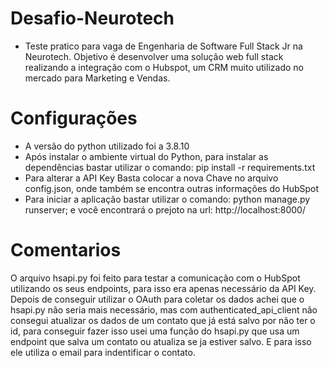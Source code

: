 # Desafio-Neurotech

- Teste pratico para vaga de Engenharia de Software Full Stack Jr na Neurotech. Objetivo é desenvolver uma solução web full stack realizando a integração com o Hubspot, um CRM muito utilizado
no mercado para Marketing e Vendas.

# Configurações

- A versão do python utilizado foi a 3.8.10
- Após instalar o ambiente virtual do Python, para instalar as dependências bastar utilizar o comando: pip install -r requirements.txt
- Para alterar a API Key Basta colocar a nova Chave no arquivo config.json, onde também se encontra outras informações do HubSpot
- Para iniciar a aplicação bastar utilizar o comando: python manage.py runserver; e você encontrará o prejoto na url: http://localhost:8000/

# Comentarios

O arquivo hsapi.py foi feito para testar a comunicação com o HubSpot utilizando os seus endpoints, para isso era apenas necessário da API Key.
Depois de conseguir utilizar o OAuth para coletar os dados achei que o hsapi.py não seria mais necessário, mas com authenticated_api_client não consegui atualizar os dados de um contato que já está salvo por não ter o id, para conseguir fazer isso usei uma função do hsapi.py que usa um endpoint que salva um contato ou atualiza se ja estiver salvo. E para isso ele utiliza o email para indentificar o contato.
